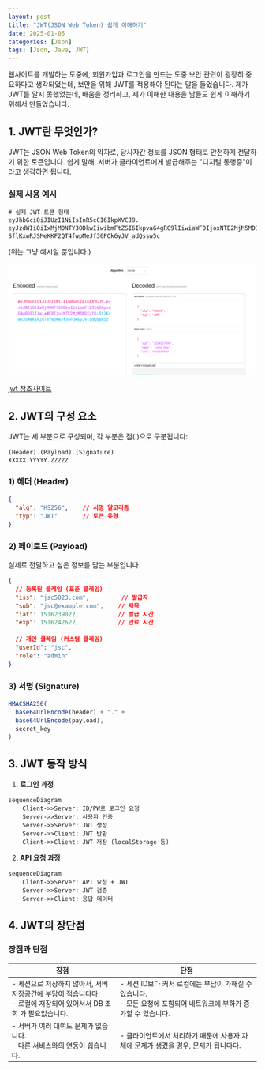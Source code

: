 ```yaml
---
layout: post
title: "JWT(JSON Web Token) 쉽게 이해하기"
date: 2025-01-05
categories: [Json]
tags: [Json, Java, JWT]
---
```


웹사이트를 개발하는 도중에, 회원가입과 로그인을 만드는 도중 보안 관련이 굉장히 중요하다고 생각되었는데, 보안을 위해 JWT를 적용해야 된다는 말을 들었습니다.
제가 JWT를 알지 못했었는데, 배움을 정리하고, 제가 이해한 내용을 남들도 쉽게 이해하기 위해서 만들었습니다.

## 1. JWT란 무엇인가?

JWT는 JSON Web Token의 약자로, 당사자간 정보를 JSON 형태로 안전하게 전달하기 위한 토큰입니다. 
쉽게 말해, 서버가 클라이언트에게 발급해주는 "디지털 통행증"이라고 생각하면 됩니다.

### 실제 사용 예시
```
# 실제 JWT 토큰 형태
eyJhbGciOiJIUzI1NiIsInR5cCI6IkpXVCJ9.
eyJzdWIiOiIxMjM0NTY3ODkwIiwibmFtZSI6IkpvaG4gRG9lIiwiaWF0IjoxNTE2MjM5MDIyfQ.
SflKxwRJSMeKKF2QT4fwpMeJf36POk6yJV_adQssw5c
```
(위는 그냥 예시일 뿐입니다.)

![JWT 실제적용 예제](/assets/img/jwt-image1.png)

[jwt 참조사이트](https://jwt.io/) 


## 2. JWT의 구성 요소

JWT는 세 부분으로 구성되며, 각 부분은 점(.)으로 구분됩니다:
``` 
(Header).(Payload).(Signature)
XXXXX.YYYYY.ZZZZZ
```

### 1) 헤더 (Header)
```json
{
  "alg": "HS256",    // 서명 알고리즘
  "typ": "JWT"       // 토큰 유형
}
```

### 2) 페이로드 (Payload)
실제로 전달하고 싶은 정보를 담는 부분입니다.


```json
{
  // 등록된 클레임 (표준 클레임)
  "iss": "jsc5023.com",         // 발급자
  "sub": "jsc@example.com",    // 제목
  "iat": 1516239022,           // 발급 시간
  "exp": 1516242622,           // 만료 시간

  // 개인 클레임 (커스텀 클레임)
  "userId": "jsc",
  "role": "admin"
}
```

### 3) 서명 (Signature)
```javascript
HMACSHA256(
  base64UrlEncode(header) + "." +
  base64UrlEncode(payload),
  secret_key
)
```



## 3. JWT 동작 방식

1. **로그인 과정**
```mermaid
sequenceDiagram
    Client->>Server: ID/PW로 로그인 요청
    Server->>Server: 사용자 인증
    Server->>Server: JWT 생성
    Server->>Client: JWT 반환
    Client->>Client: JWT 저장 (localStorage 등)
```

2. **API 요청 과정**
```mermaid
sequenceDiagram
    Client->>Server: API 요청 + JWT
    Server->>Server: JWT 검증
    Server->>Client: 응답 데이터
```


## 4. JWT의 장단점

### 장점과 단점

| **장점**                                                                                                               | **단점**                                                                                                                |
| ---------------------------------------------------------------------------------------------------------------------- | ----------------------------------------------------------------------------------------------------------------------- |
| - 세션으로 저장하지 않아서, 서버 저장공간에 부담이 적습니다다. <br>- 로컬에 저장되어 있어서서 DB 조회 가 필요없습니다. | - 세션 ID보다 커서 로컬에는 부담이 가해질 수 있습니다. <br>- 모든 요청에 포함되어 네트워크에 부하가 증가할 수 있습니다. |
| - 서버가 여러 대여도 문제가 없습니다. <br>- 다른 서비스와의 연동이 쉽습니다.                                           | - 클라이언트에서 처리하기 때문에 사용자 자체에 문제가 생겼을 경우, 문제가 됩니다다.<br>                                 |
